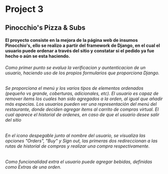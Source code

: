 # Project 3

## Pinocchio's Pizza & Subs 

#### 	El proyecto consiste en la mejora de la página web de insumos Pinocchio's, ello se realizo a partir del framework de Django, en el cual el usuario puede ordenar a través del sitio y constatar si el pedido ya fue hecho o aún se esta haciendo.

###### Como primer punto se evalua la verificacion y auntenticacion de un usuario, haciendo uso de los propios formularios que proporciona Django.
###### Se proporciona el menú y los varios tipos de elementos ordenados (pequeño vs grande, coberturas, adicionales, etc). El usuario es capaz de remover items los cuales han sido agregados a la orden, al igual que añadir más especias. Los usuarios pueden ver una representación del menú del restaurante, donde deciden agregar ítems al carrito de compras virtual. El cual aparece el historial de ordenes, en caso de que el usuario desee salir del sitio

###### En el icono despegable junto al nombre del usuario, se visualiza las opciones "Orders", "Buy" y Sign out, las primeras dos redireccionan a las rutas de historial de compras y realizar una compra respectivamente.

###### Como funcionalidad extra el usuario puede agregar bebidas, definidas como Extras de una orden.



